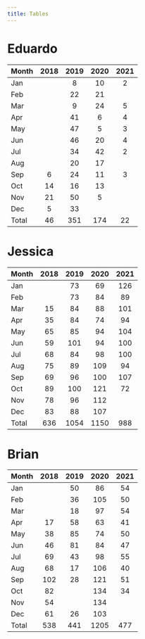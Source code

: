 ```yaml
---
title: Tables
---
```


# Eduardo

| Month | 2018 | 2019 | 2020 | 2021 |
| --- |:---: | :---: | :---: | :---: |
| Jan |    | 8 | 10 | 2 |
| Feb |    | 22 | 21 |    |
| Mar |    | 9 | 24 | 5 |
| Apr |    | 41 | 6 | 4 |
| May |    | 47 | 5 | 3 |
| Jun |    | 46 | 20 | 4 |
| Jul |    | 34 | 42 | 2 |
| Aug |    | 20 | 17 |    |
| Sep | 6 | 24 | 11 | 3 |
| Oct | 14 | 16 | 13 |    |
| Nov | 21 | 50 | 5 |    |
| Dec | 5 | 33 |    |    |
| Total | 46 | 351 | 174 | 22 |

# Jessica

| Month | 2018 | 2019 | 2020 | 2021 |
| --- |:---: | :---: | :---: | :---: |
| Jan |    | 73 | 69 | 126 |
| Feb |    | 73 | 84 | 89 |
| Mar | 15 | 84 | 88 | 101 |
| Apr | 35 | 84 | 74 | 94 |
| May | 65 | 85 | 94 | 104 |
| Jun | 59 | 101 | 94 | 100 |
| Jul | 68 | 84 | 98 | 100 |
| Aug | 75 | 89 | 109 | 94 |
| Sep | 69 | 96 | 100 | 107 |
| Oct | 89 | 100 | 121 | 72 |
| Nov | 78 | 96 | 112 |    |
| Dec | 83 | 88 | 107 |    |
| Total | 636 | 1054 | 1150 | 988 |

# Brian

| Month | 2018 | 2019 | 2020 | 2021 |
| --- |:---: | :---: | :---: | :---: |
| Jan |    | 50 | 86 | 54 |
| Feb |    | 36 | 105 | 50 |
| Mar |    | 18 | 97 | 54 |
| Apr | 17 | 58 | 63 | 41 |
| May | 38 | 85 | 74 | 50 |
| Jun | 46 | 81 | 84 | 47 |
| Jul | 69 | 43 | 98 | 55 |
| Aug | 68 | 17 | 106 | 40 |
| Sep | 102 | 28 | 121 | 51 |
| Oct | 82 |    | 134 | 34 |
| Nov | 54 |    | 134 |    |
| Dec | 61 | 26 | 103 |    |
| Total | 538 | 441 | 1205 | 477 |

